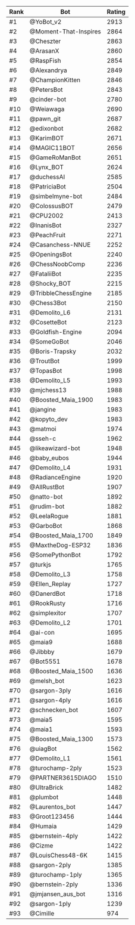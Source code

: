 Rank|Bot|Rating
---|---|---
#1|@YoBot_v2|2913
#2|@Moment-That-Inspires|2864
#3|@Cheszter|2863
#4|@ArasanX|2860
#5|@RaspFish|2854
#6|@Alexandrya|2849
#7|@ChampionKitten|2846
#8|@PetersBot|2843
#9|@cinder-bot|2780
#10|@Weiawaga|2690
#11|@pawn_git|2687
#12|@edixonbot|2682
#13|@KarimBOT|2671
#14|@MAGIC11BOT|2656
#15|@GameRoManBot|2651
#16|@Lynx_BOT|2624
#17|@duchessAI|2585
#18|@PatriciaBot|2504
#19|@simbelmyne-bot|2484
#20|@ColossusBOT|2479
#21|@CPU2002|2413
#22|@InanisBot|2327
#23|@PeachFruit|2271
#24|@Casanchess-NNUE|2252
#25|@OpeningsBot|2240
#26|@ChessNoobComp|2236
#27|@FataliiBot|2235
#28|@Shocky_BOT|2215
#29|@TribbleChessEngine|2185
#30|@Chess3Bot|2150
#31|@Demolito_L6|2131
#32|@CosetteBot|2123
#33|@Goldfish-Engine|2094
#34|@SomeGoBot|2046
#35|@Boris-Trapsky|2032
#36|@TroutBot|1999
#37|@TopasBot|1998
#38|@Demolito_L5|1993
#39|@mjchess13|1988
#40|@Boosted_Maia_1900|1983
#41|@jangine|1983
#42|@kopyto_dev|1983
#43|@matmoi|1974
#44|@sseh-c|1962
#45|@likeawizard-bot|1948
#46|@baby_eubos|1944
#47|@Demolito_L4|1931
#48|@RadianceEngine|1920
#49|@AllRustBot|1907
#50|@natto-bot|1892
#51|@rudim-bot|1882
#52|@LeelaRogue|1881
#53|@GarboBot|1868
#54|@Boosted_Maia_1700|1849
#55|@MaxtheDog-ESP32|1836
#56|@SomePythonBot|1792
#57|@turkjs|1765
#58|@Demolito_L3|1758
#59|@Ellen_Replay|1727
#60|@DanerdBot|1718
#61|@RookRusty|1716
#62|@simplexitor|1707
#63|@Demolito_L2|1701
#64|@ai-con|1695
#65|@maia9|1688
#66|@Jibbby|1679
#67|@Bot5551|1678
#68|@Boosted_Maia_1500|1636
#69|@melsh_bot|1623
#70|@sargon-3ply|1616
#71|@sargon-4ply|1616
#72|@schnecken_bot|1607
#73|@maia5|1595
#74|@maia1|1593
#75|@Boosted_Maia_1300|1573
#76|@uiagBot|1562
#77|@Demolito_L1|1561
#78|@turochamp-2ply|1523
#79|@PARTNER3615DIAGO|1510
#80|@UltraBrick|1482
#81|@plumbot|1448
#82|@Laurentos_bot|1447
#83|@Groot123456|1444
#84|@Humaia|1429
#85|@bernstein-4ply|1422
#86|@Cizme|1422
#87|@LouisChess48-6K|1415
#88|@sargon-2ply|1385
#89|@turochamp-1ply|1365
#90|@bernstein-2ply|1336
#91|@jmjansen_aus_bot|1316
#92|@sargon-1ply|1239
#93|@Cimille|974
